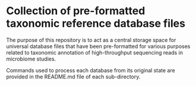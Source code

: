 # Collection of pre-formatted taxonomic reference database files

The purpose of this repository is to act as a central storage space for universal database files that have been pre-formatted for various purposes related to taxonomic annotation of high-throughput sequencing reads in microbiome studies.

Commands used to process each database from its original state are provided in the README.md file of each sub-directory.




